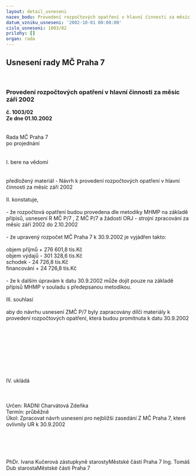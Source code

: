 ```yaml
---
layout: detail_usneseni
nazev_bodu: Provedení rozpočtových opatření v hlavní činnosti za měsíc září 2002
datum_vzniku_usneseni: '2002-10-01 00:00:00'
cislo_usneseni: 1003/02
prilohy: []
organ: rada
---
```

<div id="ucUsn_pList" class="usn">
	<span><h2>Usnesení rady MČ Praha 7 </h2>
<br></span><div class="standBody">
<span><h3>Provedení rozpočtových opatření v hlavní činnosti za měsíc září 2002</h3></span><div class="center">
		<strong>č. 1003/02</strong><br>
	</div>
<div class="center">
		<strong>Ze dne 01.10.2002</strong><br><br>
	</div>
<br>Rada MČ Praha 7<br>po projednání<br><br><br>I.	bere na vědomí<br><br> <br>předložený materiál - Návrh k provedení rozpočtových opatření v hlavní činnosti za měsíc září 2002<br><br>II.	konstatuje,<br><br>- že rozpočtová opatření budou provedena dle metodiky MHMP na základě přípisů, usnesení R MČ P/7 , Z MČ P/7 a žádostí ORJ - strojní zpracování za měsíc září 2002 do 2.10.2002<br><br>- že upravený rozpočet MČ Praha 7 k 30.9.2002 je vyjádřen takto:<br><br>objem příjmů       	+ 276 601,8 tis.Kč<br>objem výdajů       	-  301 328,6 tis.Kč<br>schodek               	-    24 726,8 tis.Kč<br>financování        	+   24 726,8 tis.Kč<br><br>- že k dalším úpravám k datu 30.9.2002 může dojít pouze na základě přípisů MHMP  v souladu s předepsanou metodikou.<br><br>III.	souhlasí <br><br>aby do návrhu usnesení ZMČ P/7 byly zapracovány dílčí materiály k provedení rozpočtových opatření, která budou promítnuta k datu 30.9.2002<br><br><br><br><br><br><br><br><br><br>IV.	ukládá <br><br><br> <br>Určen:	RADNI Charvátová Zdeňka<br>Termín: průběžně<br>Úkol:	Zpracovat návrh usnesení pro nejbližší zasedání Z MČ  Praha 7,  které ovlivnily UR k 30.9.2002 <br> <br><br><br><br>	<br>PhDr. Ivana Kučerová zástupkyně starostyMěstské části Praha 7	Ing. Tomáš Dub starostaMěstské části Praha 7<br>	<br><br>
</div>
</div>